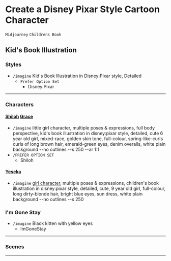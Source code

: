 # Create a Disney Pixar Style Cartoon Character 
`Midjourney` `Childrens Book`

## Kid's Book Illustration    

### Styles 
- `/imagine` Kid's Book Illustration in Disney:Pixar style, Detailed
  - `Prefer Option Set`
    - Disney:Pixar
---

### Characters 

#### [Shiloh](https://www.midjourney.com/app/jobs/53294a1d-c789-404f-8924-c9c3c16d762f/) [Grace](https://www.midjourney.com/app/jobs/9f0241f4-f262-469e-8f13-8941c2d0905b/)
  - `/imagine` little girl character, multiple poses & expressions, full body perspective, kid's book illustration in disney:pixar style, detailed, cute 6 year old girl, mixed-race, golden skin tone, full-colour, spring-like-curls curls of long brown hair, emerald-green eyes, denim overalls, white plain background --no outlines --s 250 --ar 1:1
  - `/PREFER OPTION SET`
    - Shiloh 

#### [Yeseka](https://www.midjourney.com/app/jobs/a00ac05c-237a-43bf-b0ef-444b991b748c/ "Shiloh Grace Unseen -aka- Imaginary Friend -aka- Yeshua -shhh")   
- `/imagine` [girl character](https://www.midjourney.com/app/jobs/ab360030-7402-41fb-b11d-c6c825b4596c/ "future princess modeled after Shiloh best friend from Ohdearsville Alaya"), multiple poses & expressions, children's book illustration in disney:pixar style, detailed, cute, 9 year old girl, full-colour, long dirty-blonde hair, bright blue eyes, sun dress, white plain background --no outlines --s 250

### I'm Gone Stay
  - `/imagine` Black kitten with yellow eyes    
    - ImGoneStay
---

### Scenes    
---
